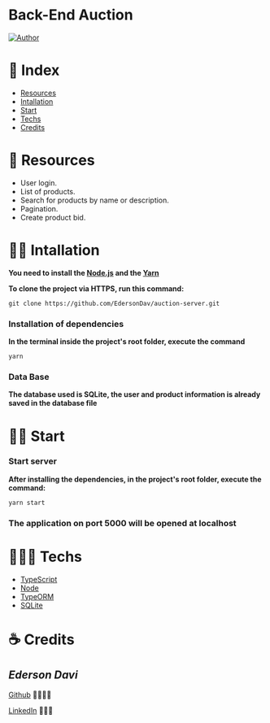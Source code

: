 # Back-End Auction

[![Author](https://img.shields.io/badge/author-EdersonDav-000000?style=flat-square)](https://github.com/EdersonDav)

# 📌 Index

- [Resources](#-resources)
- [Intallation](#-intallation)
- [Start](#-start)
- [Techs](#-techs)
- [Credits](#-credits)

# 🚀 Resources

- User login.
- List of products.
- Search for products by name or description.
- Pagination.
- Create product bid.

# 👷🏿 Intallation

**You need to install the [Node.js](https://nodejs.org/en/download/) and the [Yarn](https://yarnpkg.com/)**

**To clone the project via HTTPS, run this command:**

`git clone https://github.com/EdersonDav/auction-server.git`

### Installation of dependencies

**In the terminal inside the project's root folder, execute the command**

`yarn`

### Data Base

**The database used is SQLite, the user and product information is already saved in the database file**

# 🏃🏿 Start

### Start server

**After installing the dependencies, in the project's root folder, execute the command:**

`yarn start`

### The application on port 5000 will be opened at localhost

# 👨🏿‍💻 Techs

- [TypeScript](https://www.typescriptlang.org/)
- [Node](https://nodejs.org/en/)
- [TypeORM](https://typeorm.io/)
- [SQLite](https://www.sqlite.org/index.html)

# ☕ Credits

## <i>Ederson Davi</i>

[Github](https://github.com/EdersonDav) 👨🏿‍🎓🚀

[LinkedIn](https://www.linkedin.com/in/silvaedersonqueiroz) 👨🏿‍👔
